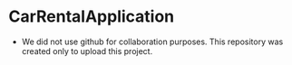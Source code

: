 # CarRentalApplication
- We did not use github for collaboration purposes. This repository was created only to upload this project.
